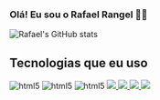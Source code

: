 ### Olá! Eu sou o Rafael Rangel :technologist:

![Rafael's GitHub stats](https://github-readme-stats.vercel.app/api?username=Rafael-Rangel&show_icons=true&theme=dracula)

## Tecnologias que eu uso 

<div style=" display:inline-block">
<img alt="html5" src="https://img.shields.io/badge/HTML5-E34F26?style=for-the-badge&logo=html5&logoColor=white">
<img alt="html5" src="https://img.shields.io/badge/CSS3-1572B6?style=for-the-badge&logo=css3&logoColor=white">
<img alt="html5" src="https://img.shields.io/badge/JavaScript-F7DF1E?style=for-the-badge&logo=javascript&logoColor=black">

</div>

<div style="display:inline-block">

<a href="https://www.instagram.com/rafarangel.dev/?next=%2F">
<img src="https://img.shields.io/badge/Instagram-E4405F?style=for-the-badge&logo=instagram&logoColor=white">
</a>
  
<a href="mailto:webcode.deve@gmail.com">
<img src="https://img.shields.io/badge/Gmail-D14836?style=for-the-badge&logo=gmail&logoColor=white">
</a>

  
<a href="mailto:webcode.deve@gmail.com](https://www.linkedin.com/in/rafael-rangel-2573361b3/)">
<img src="https://img.shields.io/badge/LinkedIn-0077B5?style=for-the-badge&logo=linkedin&logoColor=white">
</a>

  <a href="https://rafael-rangel.github.io/Portf-lio-Rafael-Rangel/">
<img src="https://img.shields.io/badge/website-000000?style=for-the-badge&logo=About.me&logoColor=white">
</a>

  
  

